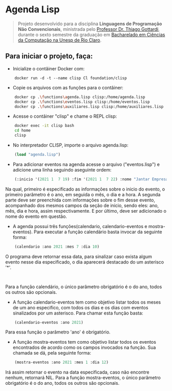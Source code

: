 # Agenda Lisp #

> Projeto desenvolvido para a disciplina **Linguagens de Programação Não Convencionais**, ministrada pelo [Professor Dr. Thiago Gottardi](https://bv.fapesp.br/pt/pesquisador/104729/thiago-gottardi/), durante o sexto semestre da graduação em [Bacharelado em Ciências da Computação na Unesp de Rio Claro](https://igce.rc.unesp.br/#!/departamentos/demac/pagina-do-curso-de-bcc/home/).


## Para iniciar o projeto, faça: ##
* Inicialize o contâiner Docker com:
```docker
    docker run -d -t --name clisp Cl foundation/clisp
```

* Copie os arquivos com as funções para o contâiner:
```bash
    docker cp .\functions\agenda.lisp clisp:/home/agenda.lisp
    docker cp .\functions\eventos.lisp clisp:/home/eventos.lisp
    docker cp .\functions\auxiliares.lisp clisp:/home/auxiliares.lisp
```

* Acesse o contâiner "clisp" e chame o REPL clisp:
```bash
    docker exec -it clisp bash
    cd home
    clisp
```

* No interpretador CLISP, importe o arquivo agenda.lisp:
``` lisp
    (load "agenda.lisp")
```

* Para adicionar eventos na agenda acesse o arquivo ("eventos.lisp") e adicione uma linha seguindo aseguinte ordem:
``` lisp
    (:inicio '(2021 1  7 19) :fim '(2021 1  7 22) :nome "Jantar Empresa")
```
  Na qual, primeiro é especificado as informações sobre o inicio do evento, o primeiro parâmetro é o ano, em seguida o mês, o dia e a hora. A segunda parte deve ser preenchida 
  com informações sobre o fim desse evento, acompanhado dos mesmos campos da seção de inicio, sendo eles: ano, mês, dia e hora, assim respectivamente. E por último, deve ser 
  adicionado o nome do evento em questão. 
  
  
* A agenda possui três funções(calendario, calendario-eventos e mostra-eventos). Para executar a função calendário basta invocar da seguinte forma:
``` lisp
    (calendario :ano 2021 :mes 7 :dia 10)
```
O programa deve retornar essa data, para sinalizar caso exista algum evento nesse dia especificado, o dia aparecerá destacado do um asterisco '*'.
``` lisp
    
```
Para a função calendário, o único parâmetro obrigatório é o do ano, todos os outros são opcionais.

* A função calendario-eventos tem como objetivo listar todos os meses de um ano especifico, com todos os dias e os dias com eventos sinalizados por um asterisco. Para chamar
esta função basta:
``` lisp
    (calendario-eventos :ano 2021)
```
Para essa função o parâmetro 'ano' é obrigatório.

* A função mostra-eventos tem como objetivo listar todos os eventos encontrados de acordo como os campos invocados na função. Sua chamada se dá, pela seguinte forma:
``` lisp
    (mostra-eventos :ano 2021 :mes 1 :dia 12)
```
Irá assim retornar o evento na data especificada, caso não encontre nenhum, retornará NIL. Para a função mostra-eventos, o único parâmetro obrigatório é o do ano, todos os 
outros são opcionais.




